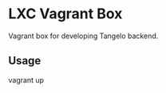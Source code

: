 LXC Vagrant Box
==============

Vagrant box for developing Tangelo backend.

## Usage

  vagrant up
